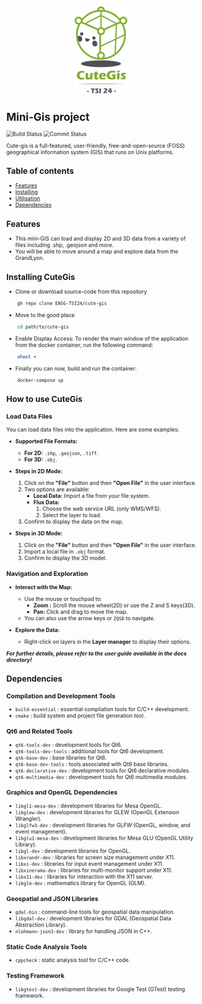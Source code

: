 <p align="center">
    <img src="images/logoCute.png" alt="Cute-gis Logo" width="150"/>
</p>

# Mini-Gis project
![Build Status](https://github.com/ENSG-TSI24/cute-gis/actions/workflows/test.yml/badge.svg?branch=devback_visiteur)
![Commit Status](https://img.shields.io/github/commit-activity/t/ENSG-TSI24/cute-gis?)


Cute-gis is a full-featured, user-friendly, free-and-open-source (FOSS) geographical information system (GIS) that runs on Unix platforms.

## Table of contents
* [Features](#features)
* [Installing](#installing-cutegis)
* [Utilisation](#how-to-use-cutegis)
* [Dependencies](#dependencies)

## Features

- This mini-GIS can load and display 2D and 3D data from a variety of files including .shp, .geojson and more.
- You will be able to move around a map and explore data from the GrandLyon.

## Installing CuteGis

- Clone or download source-code from this repository
```bash
    gh repo clone ENSG-TSI24/cute-gis
```
- Move to the good place
```bash
    cd path/to/cute-gis
```
- Enable Display Access: To render the main window of the application from the docker container, run the following command:

```bash
    xhost +
```
- Finally you can now, build and run the container:
```bash
    docker-compose up
```

## How to use CuteGis

### Load Data Files

You can load data files into the application. Here are some examples:

- **Supported File Formats:**
    - **For 2D:** `.shp`, `.geojson`, `.tiff`.
    - **For 3D:** `.obj`.

- **Steps in 2D Mode:**
    1. Click on the **"File"** button and then **"Open File"** in the user interface.
    2. Two options are available:
        - **Local Data:** Import a file from your file system.
        - **Flux Data:**
            1. Choose the web service URL (only WMS/WFS).
            2. Select the layer to load.
    3. Confirm to display the data on the map.

- **Steps in 3D Mode:**
    1. Click on the **"File"** button and then **"Open File"** in the user interface.
    2. Import a local file in `.obj` format.
    3. Confirm to display the 3D model.

### Navigation and Exploration

- **Interact with the Map:**
    - Use the mouse or touchpad to:
        - **Zoom :** Scroll the mouse wheel(2D) or use the Z and S keys(3D).
        - **Pan:** Click and drag to move the map.
    - You can also use the arrow keys or `ZQSD` to navigate.

- **Explore the Data:**
    - Right-click on layers in the **Layer manager** to display their options.

***For further details, please refer to the user guide available in the docs directory!***

## Dependencies

### Compilation and Development Tools
- `build-essential` : essential compilation tools for C/C++ development.
- `cmake` : build system and project file generation tool.

### Qt6 and Related Tools
- `qt6-tools-dev` : development tools for Qt6.
- `qt6-tools-dev-tools` : additional tools for Qt6 development.
- `qt6-base-dev` : base libraries for Qt6.
- `qt6-base-dev-tools` : tools associated with Qt6 base libraries.
- `qt6-declarative-dev` : development tools for Qt6 declarative modules.
- `qt6-multimedia-dev` : development tools for Qt6 multimedia modules.

### Graphics and OpenGL Dependencies
- `libgl1-mesa-dev` : development libraries for Mesa OpenGL.
- `libglew-dev` : development libraries for GLEW (OpenGL Extension Wrangler).
- `libglfw3-dev` : development libraries for GLFW (OpenGL, window, and event management).
- `libglu1-mesa-dev` : development libraries for Mesa GLU (OpenGL Utility Library).
- `libgl-dev` : development libraries for OpenGL.
- `libxrandr-dev` : libraries for screen size management under X11.
- `libxi-dev` : libraries for input event management under X11.
- `libxinerama-dev` : libraries for multi-monitor support under X11.
- `libx11-dev` : libraries for interaction with the X11 server.
- `libglm-dev` : mathematics library for OpenGL (GLM).

### Geospatial and JSON Libraries
- `gdal-bin` : command-line tools for geospatial data manipulation.
- `libgdal-dev` : development libraries for GDAL (Geospatial Data Abstraction Library).
- `nlohmann-json3-dev` : library for handling JSON in C++.

### Static Code Analysis Tools
- `cppcheck` : static analysis tool for C/C++ code.

### Testing Framework
- `libgtest-dev` : development libraries for Google Test (GTest) testing framework.
